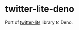 # twitter-lite-deno

Port of [twitter-lite](https://github.com/draftbit/twitter-lite) library to Deno.
